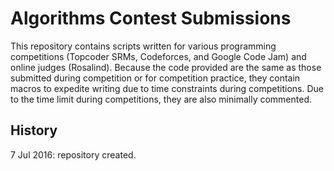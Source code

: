 # Algorithms Contest Submissions
This repository contains scripts written for various programming competitions (Topcoder SRMs, Codeforces, and Google Code Jam) and online judges (Rosalind). Because the code provided are the same as those submitted during competition or for competition practice, they contain macros to expedite writing due to time constraints during competitions. Due to the time limit during competitions, they are also minimally commented.

## History
7 Jul 2016: repository created.